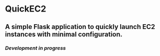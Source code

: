 # QuickEC2
## A simple Flask application to quickly launch EC2 instances with minimal configuration.
### *Development in progress* ###
